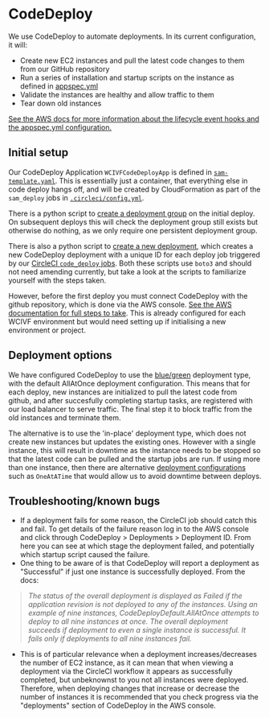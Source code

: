 # CodeDeploy

We use CodeDeploy to automate deployments. In its current configuration, it will:
- Create new EC2 instances and pull the latest code changes to them from our GitHub repository
- Run a series of installation and startup scripts on the instance as defined in [appspec.yml](/appspec.yml)
- Validate the instances are healthy and allow traffic to them
- Tear down old instances

[See the AWS docs for more information about the lifecycle event hooks and the appspec.yml configuration.](https://docs.aws.amazon.com/codedeploy/latest/userguide/reference-appspec-file-structure-hooks.html#appspec-hooks-server)

## Initial setup
Our CodeDeploy Application `WCIVFCodeDeployApp` is defined in [`sam-template.yaml`](/sam-template.yaml). This is essentially just a container, that everything else in code deploy hangs off, and will be created by CloudFormation as part of the `sam_deploy` jobs in [`.circleci/config.yml`](/.circleci/config.yml).

There is a python script to [create a deployment group](/deployscripts/create_deployment_group.py) on the initial deploy. On subsequent deploys this will check the deployment group still exists but otherwise do nothing, as we only require one persistent deployment group.

There is also a python script to [create a new deployment](/deployscripts/create_deployment.py), which creates a new CodeDeploy deployment with a unique ID for each deploy job triggered by our [CircleCI `code_deploy` jobs](/.circleci/config.yml). Both these scripts use `boto3` and should not need amending currently, but take a look at the scripts to familiarize yourself with the steps taken.

However, before the first deploy you must connect CodeDeploy with the github repository, which is done via the AWS console. [See the AWS documentation for full steps to take](https://docs.aws.amazon.com/codedeploy/latest/userguide/deployments-create-cli-github.html). This is already configured for each WCIVF environment but would need setting up if initialising a new environment or project.

## Deployment options
We have configured CodeDeploy to use the [blue/green](https://docs.aws.amazon.com/AmazonECS/latest/developerguide/deployment-type-bluegreen.html) deployment type, with the default AllAtOnce deployment configuration. This means that for each deploy, new instances are initialized to pull the latest code from github, and after succesfully completing startup tasks, are registered with our load balancer to serve traffic. The final step it to block traffic from the old instances and terminate them.

The alternative is to use the 'in-place' deployment type, which does not create new instances but updates the existing ones. However with a single instance, this will result in downtime as the instance needs to be stopped so that the latest code can be pulled and the startup jobs are run. If using more than one instance, then there are alternative [deployment configurations](https://docs.aws.amazon.com/codedeploy/latest/userguide/deployment-configurations.html) such as `OneAtATime` that would allow us to avoid downtime between deploys.

## Troubleshooting/known bugs
- If a deployment fails for some reason, the CircleCI job should catch this and fail. To get details of the failure reason log in to the AWS console and click through CodeDeploy > Deployments > Deployment ID. From here you can see at which stage the deployment failed, and potentially which startup script caused the failure.
- One thing to be aware of is that CodeDeploy will report a deployment as "Successful" if just one instance is successfully deployed. From the docs:
> _The status of the overall deployment is displayed as Failed if the application revision is not deployed to any of the instances. Using an example of nine instances, CodeDeployDefault.AllAtOnce attempts to deploy to all nine instances at once. The overall deployment succeeds if deployment to even a single instance is successful. It fails only if deployments to all nine instances fail._
- This is of particular relevance when a deployment increases/decreases the number of EC2 instance, as it can mean that when viewing a deployment via the CircleCI workflow it appears as successfully completed, but unbeknownst to you not all instances were deployed. Therefore, when deploying changes that increase or decrease the number of instances it is recommended that you check progress via the "deployments" section of CodeDeploy in the AWS console.
